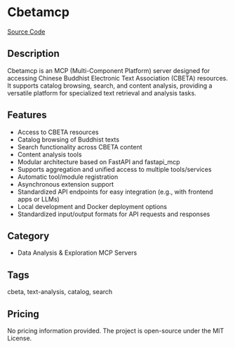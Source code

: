 # Cbetamcp

[Source Code](https://github.com/tendayspace/cbetamcp)

## Description
Cbetamcp is an MCP (Multi-Component Platform) server designed for accessing Chinese Buddhist Electronic Text Association (CBETA) resources. It supports catalog browsing, search, and content analysis, providing a versatile platform for specialized text retrieval and analysis tasks.

## Features
- Access to CBETA resources
- Catalog browsing of Buddhist texts
- Search functionality across CBETA content
- Content analysis tools
- Modular architecture based on FastAPI and fastapi_mcp
- Supports aggregation and unified access to multiple tools/services
- Automatic tool/module registration
- Asynchronous extension support
- Standardized API endpoints for easy integration (e.g., with frontend apps or LLMs)
- Local development and Docker deployment options
- Standardized input/output formats for API requests and responses

## Category
- Data Analysis & Exploration MCP Servers

## Tags
cbeta, text-analysis, catalog, search

## Pricing
No pricing information provided. The project is open-source under the MIT License.